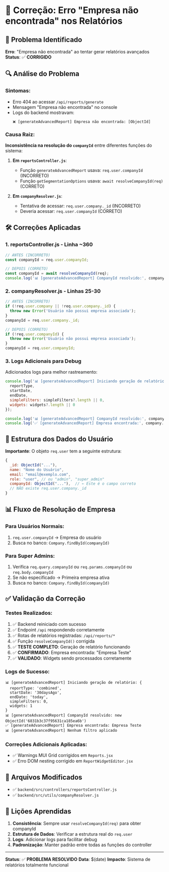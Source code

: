 # 🔧 Correção: Erro "Empresa não encontrada" nos Relatórios

## 🚨 Problema Identificado

**Erro**: "Empresa não encontrada" ao tentar gerar relatórios avançados
**Status**: ✅ **CORRIGIDO**

## 🔍 Análise do Problema

### Sintomas:
- Erro 404 ao acessar `/api/reports/generate`
- Mensagem "Empresa não encontrada" no console
- Logs do backend mostravam:
  ```
  ❌ [generateAdvancedReport] Empresa não encontrada: [ObjectId]
  ```

### Causa Raiz:
**Inconsistência na resolução do `companyId`** entre diferentes funções do sistema:

1. **Em `reportsController.js`**:
   - Função `generateAdvancedReport` usava: `req.user.companyId` (INCORRETO)
   - Função `getSegmentationOptions` usava: `await resolveCompanyId(req)` (CORRETO)

2. **Em `companyResolver.js`**:
   - Tentativa de acessar: `req.user.company._id` (INCORRETO)
   - Deveria acessar: `req.user.companyId` (CORRETO)

## 🛠️ Correções Aplicadas

### 1. **reportsController.js** - Linha ~360
```javascript
// ANTES (INCORRETO)
const companyId = req.user.companyId;

// DEPOIS (CORRETO)
const companyId = await resolveCompanyId(req);
console.log('📊 [generateAdvancedReport] CompanyId resolvido:', companyId);
```

### 2. **companyResolver.js** - Linhas 25-30
```javascript
// ANTES (INCORRETO)
if (!req.user.company || !req.user.company._id) {
  throw new Error('Usuário não possui empresa associada');
}
companyId = req.user.company._id;

// DEPOIS (CORRETO)
if (!req.user.companyId) {
  throw new Error('Usuário não possui empresa associada');
}
companyId = req.user.companyId;
```

### 3. **Logs Adicionais para Debug**
Adicionados logs para melhor rastreamento:
```javascript
console.log('📊 [generateAdvancedReport] Iniciando geração de relatório:', {
  reportType,
  startDate,
  endDate,
  simpleFilters: simpleFilters?.length || 0,
  widgets: widgets?.length || 0
});

console.log('📊 [generateAdvancedReport] CompanyId resolvido:', companyId);
console.log('✅ [generateAdvancedReport] Empresa encontrada:', company.name);
```

## 🎯 Estrutura dos Dados do Usuário

**Importante**: O objeto `req.user` tem a seguinte estrutura:
```javascript
{
  _id: ObjectId("..."),
  name: "Nome do Usuário",
  email: "email@exemplo.com",
  role: "user", // ou "admin", "super_admin"
  companyId: ObjectId("..."),  // ← Este é o campo correto
  // NÃO existe req.user.company._id
}
```

## 📊 Fluxo de Resolução de Empresa

### Para Usuários Normais:
1. `req.user.companyId` → Empresa do usuário
2. Busca no banco: `Company.findById(companyId)`

### Para Super Admins:
1. Verifica `req.query.companyId` ou `req.params.companyId` ou `req.body.companyId`
2. Se não especificado → Primeira empresa ativa
3. Busca no banco: `Company.findById(companyId)`

## ✅ Validação da Correção

### Testes Realizados:
1. ✅ Backend reiniciado com sucesso
2. ✅ Endpoint `/api` respondendo corretamente
3. ✅ Rotas de relatórios registradas: `/api/reports/*`
4. ✅ Função `resolveCompanyId()` corrigida
5. ✅ **TESTE COMPLETO**: Geração de relatório funcionando
6. ✅ **CONFIRMADO**: Empresa encontrada: "Empresa Teste"
7. ✅ **VALIDADO**: Widgets sendo processados corretamente

### Logs de Sucesso:
```
📊 [generateAdvancedReport] Iniciando geração de relatório: {
  reportType: 'combined',
  startDate: '30daysAgo', 
  endDate: 'today',
  simpleFilters: 0,
  widgets: 1
}
📊 [generateAdvancedReport] CompanyId resolvido: new ObjectId('6831b3c37f95631ca185ea6b')
✅ [generateAdvancedReport] Empresa encontrada: Empresa Teste
📊 [generateAdvancedReport] Nenhum filtro aplicado
```

### Correções Adicionais Aplicadas:
- ✅ Warnings MUI Grid corrigidos em `Reports.jsx`
- ✅ Erro DOM nesting corrigido em `ReportWidgetEditor.jsx`

## 🔗 Arquivos Modificados

- ✅ `backend/src/controllers/reportsController.js`
- ✅ `backend/src/utils/companyResolver.js`

## 📝 Lições Aprendidas

1. **Consistência**: Sempre usar `resolveCompanyId(req)` para obter companyId
2. **Estrutura de Dados**: Verificar a estrutura real do `req.user`
3. **Logs**: Adicionar logs para facilitar debug
4. **Padronização**: Manter padrão entre todas as funções do controller

---

**Status**: ✅ **PROBLEMA RESOLVIDO**
**Data**: $(date)
**Impacto**: Sistema de relatórios totalmente funcional 